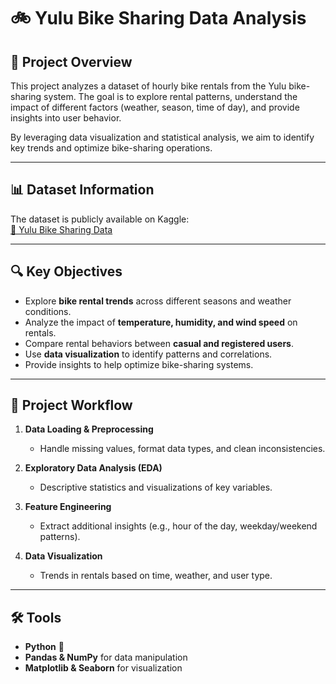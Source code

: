 # 🚲 Yulu Bike Sharing Data Analysis

## 📌 Project Overview
This project analyzes a dataset of hourly bike rentals from the Yulu bike-sharing system. The goal is to explore rental patterns, understand the impact of different factors (weather, season, time of day), and provide insights into user behavior. 

By leveraging data visualization and statistical analysis, we aim to identify key trends and optimize bike-sharing operations.

---

## 📊 Dataset Information
The dataset is publicly available on Kaggle:  
[🔗 Yulu Bike Sharing Data](https://www.kaggle.com/datasets/ranitsarkar01/yulu-bike-sharing-data)  

---

## 🔍 Key Objectives
- Explore **bike rental trends** across different seasons and weather conditions.
- Analyze the impact of **temperature, humidity, and wind speed** on rentals.
- Compare rental behaviors between **casual and registered users**.
- Use **data visualization** to identify patterns and correlations.
- Provide insights to help optimize bike-sharing systems.

---

## 🚀 Project Workflow
1. **Data Loading & Preprocessing**  
   - Handle missing values, format data types, and clean inconsistencies.

2. **Exploratory Data Analysis (EDA)**  
   - Descriptive statistics and visualizations of key variables.

3. **Feature Engineering**  
   - Extract additional insights (e.g., hour of the day, weekday/weekend patterns).

4. **Data Visualization**  
   - Trends in rentals based on time, weather, and user type.

---

## 🛠️ Tools
- **Python** 🐍  
- **Pandas & NumPy** for data manipulation  
- **Matplotlib & Seaborn** for visualization
